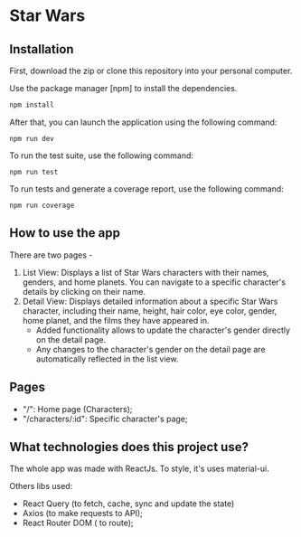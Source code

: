 # Star Wars

## Installation

First, download the zip or clone this repository into your personal computer.

Use the package manager [npm] to install the dependencies.

```bash
npm install
```

After that, you can launch the application using the following command:

```
npm run dev
```

To run the test suite, use the following command:

```
npm run test
```

To run tests and generate a coverage report, use the following command:

```
npm run coverage
```

## How to use the app

There are two pages -

1. List View: Displays a list of Star Wars characters with their names, genders, and home planets. You can navigate to a specific character's details by clicking on their name.
2. Detail View: Displays detailed information about a specific Star Wars character, including their name, height, hair color, eye color, gender, home planet, and the films they have appeared in.
    - Added functionality allows to update the character's gender directly on the detail page.
    - Any changes to the character's gender on the detail page are automatically reflected in the list view. 

## Pages

- "/": Home page (Characters);
- "/characters/:id": Specific character's page;

## What technologies does this project use?

The whole app was made with ReactJs. To style, it's uses material-ui.

Others libs used:

- React Query (to fetch, cache, sync and update the state)
- Axios (to make requests to API);
- React Router DOM ( to route);
